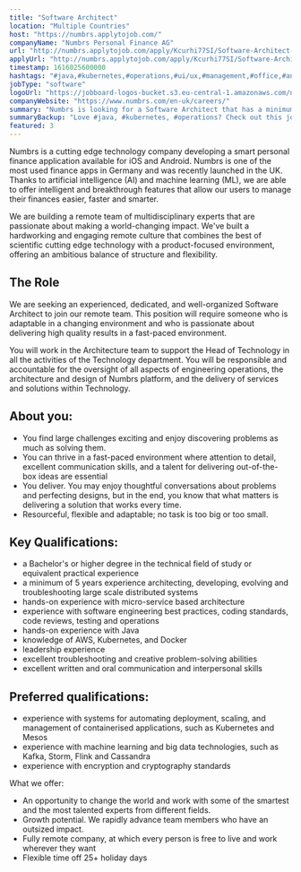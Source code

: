 ```yaml
---
title: "Software Architect"
location: "Multiple Countries"
host: "https://numbrs.applytojob.com/"
companyName: "Numbrs Personal Finance AG"
url: "http://numbrs.applytojob.com/apply/Kcurhi77SI/Software-Architect-Remote"
applyUrl: "http://numbrs.applytojob.com/apply/Kcurhi77SI/Software-Architect-Remote"
timestamp: 1616025600000
hashtags: "#java,#kubernetes,#operations,#ui/ux,#management,#office,#android,#ios,#docker,#aws"
jobType: "software"
logoUrl: "https://jobboard-logos-bucket.s3.eu-central-1.amazonaws.com/numbrs-personal-finance-ag"
companyWebsite: "https://www.numbrs.com/en-uk/careers/"
summary: "Numbrs is looking for a Software Architect that has a minimum of 5 years experience architecting, developing, evolving and troubleshooting large scale distributed systems."
summaryBackup: "Love #java, #kubernetes, #operations? Check out this job post!"
featured: 3
---
```


Numbrs is a cutting edge technology company developing a smart personal finance application available for iOS and Android. Numbrs is one of the most used finance apps in Germany and was recently launched in the UK. Thanks to artificial intelligence (AI) and machine learning (ML), we are able to offer intelligent and breakthrough features that allow our users to manage their finances easier, faster and smarter.

We are building a remote team of multidisciplinary experts that are passionate about making a world-changing impact. We've built a hardworking and engaging remote culture that combines the best of scientific cutting edge technology with a product-focused environment, offering an ambitious balance of structure and flexibility.

## The Role

We are seeking an experienced, dedicated, and well-organized Software Architect to join our remote team. This position will require someone who is adaptable in a changing environment and who is passionate about delivering high quality results in a fast-paced environment.

You will work in the Architecture team to support the Head of Technology in all the activities of the Technology department. You will be responsible and accountable for the oversight of all aspects of engineering operations, the architecture and design of Numbrs platform, and the delivery of services and solutions within Technology.

## About you:

*   You find large challenges exciting and enjoy discovering problems as much as solving them.
*   You can thrive in a fast-paced environment where attention to detail, excellent communication skills, and a talent for delivering out-of-the-box ideas are essential
*   You deliver. You may enjoy thoughtful conversations about problems and perfecting designs, but in the end, you know that what matters is delivering a solution that works every time.
*   Resourceful, flexible and adaptable; no task is too big or too small.

## Key Qualifications:

*   a Bachelor's or higher degree in the technical field of study or equivalent practical experience
*   a minimum of 5 years experience architecting, developing, evolving and troubleshooting large scale distributed systems
*   hands-on experience with micro-service based architecture
*   experience with software engineering best practices, coding standards, code reviews, testing and operations
*   hands-on experience with Java
*   knowledge of AWS, Kubernetes, and Docker
*   leadership experience
*   excellent troubleshooting and creative problem-solving abilities
*   excellent written and oral communication and interpersonal skills

## Preferred qualifications:

*   experience with systems for automating deployment, scaling, and management of containerised applications, such as Kubernetes and Mesos
*   experience with machine learning and big data technologies, such as Kafka, Storm, Flink and Cassandra
*   experience with encryption and cryptography standards

What we offer:

*   An opportunity to change the world and work with some of the smartest and the most talented experts from different fields. 
*   Growth potential. We rapidly advance team members who have an outsized impact. 
*   Fully remote company, at which every person is free to live and work wherever they want
*   Flexible time off 25+ holiday days
